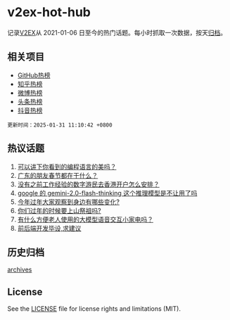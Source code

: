 # v2ex-hot-hub

 记录[V2EX](https://www.v2ex.com/)从 2021-01-06 日至今的热门话题。每小时抓取一次数据，按天[归档](archives)。
 
 ## 相关项目

- [GitHub热榜](https://github.com/lonnyzhang423/github-hot-hub)
- [知乎热榜](https://github.com/lonnyzhang423/zhihu-hot-hub)
- [微博热榜](https://github.com/lonnyzhang423/weibo-hot-hub)
- [头条热榜](https://github.com/lonnyzhang423/toutiao-hot-hub)
- [抖音热榜](https://github.com/lonnyzhang423/douyin-hot-hub)


 `更新时间：2025-01-31 11:10:42 +0800`

## 热议话题

1. [可以讲下你看到的编程语言的美吗？](https://www.v2ex.com/t/1108327)
1. [广东的朋友春节都在干什么？](https://www.v2ex.com/t/1108344)
1. [没有之前工作经验的数字游民去香港开户怎么安排？](https://www.v2ex.com/t/1108334)
1. [google 的 gemini-2.0-flash-thinking 这个推理模型是不让用了吗](https://www.v2ex.com/t/1108325)
1. [今年过年大家观察到身边有哪些变化?](https://www.v2ex.com/t/1108352)
1. [你们过年的时候要上山祭祖吗?](https://www.v2ex.com/t/1108377)
1. [有什么方便老人使用的大模型语音交互小家电吗？](https://www.v2ex.com/t/1108322)
1. [前后端开发毕设,求建议](https://www.v2ex.com/t/1108330)

## 历史归档

[archives](archives)

## License

See the [LICENSE](LICENSE) file for license rights and limitations (MIT).
